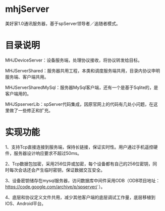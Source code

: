 # mhjServer
美好家1.0通讯服务器，基于spServer领导者／追随者模式。

# 目录说明

MHJDeviceServer：设备服务端，处理协议接收，将协议转发给目标。

MHJServerShared：服务器共用工程，本类和调度服务端共用，目录内协议申明服务端、客户端共用。

MHJServerSharedMySql：服务器MySql客户端，还有一个是基于Sqlite的，是客户端用的。

MHJSpserverLib：spServer代码集成，因原官网上的代码有几处小问题，在这里做了一些修正和扩充。

# 实现功能

1、支持Tcp直接连接到服务端，保持长链接，保证实时性。用户通过手机遥控硬件，服务器设计响应要求不超过50ms。

2、Tcp数据包加密，采用256位异或加密，每个设备都有自己的256位密钥，同时每次会话还会产生临时密钥，保证数据交互安全。

3、设备密钥储存在mysql服务器，访问数据库中间件采用ODB（ODB项目地址：https://code.google.com/archive/p/spserver/ ）。

4、底层和协议定义文件共用，减少其他客户端的底层调试工作量，底层移植到IOS、Android平台。